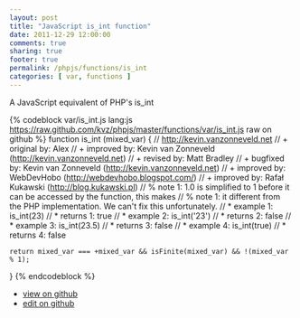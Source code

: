 ```yaml
---
layout: post
title: "JavaScript is_int function"
date: 2011-12-29 12:00:00
comments: true
sharing: true
footer: true
permalink: /phpjs/functions/is_int
categories: [ var, functions ]
---
```

A JavaScript equivalent of PHP's is_int
<!-- more -->
{% codeblock var/is_int.js lang:js https://raw.github.com/kvz/phpjs/master/functions/var/is_int.js raw on github %}
function is_int (mixed_var) {
    // http://kevin.vanzonneveld.net
    // +   original by: Alex
    // +   improved by: Kevin van Zonneveld (http://kevin.vanzonneveld.net)
    // +    revised by: Matt Bradley
    // +   bugfixed by: Kevin van Zonneveld (http://kevin.vanzonneveld.net)
    // +   improved by: WebDevHobo (http://webdevhobo.blogspot.com/)
    // +   improved by: Rafał Kukawski (http://blog.kukawski.pl)
    // %        note 1: 1.0 is simplified to 1 before it can be accessed by the function, this makes
    // %        note 1: it different from the PHP implementation. We can't fix this unfortunately.
    // *     example 1: is_int(23)
    // *     returns 1: true
    // *     example 2: is_int('23')
    // *     returns 2: false
    // *     example 3: is_int(23.5)
    // *     returns 3: false
    // *     example 4: is_int(true)
    // *     returns 4: false
    
    return mixed_var === +mixed_var && isFinite(mixed_var) && !(mixed_var % 1);
}
{% endcodeblock %}
<ul>
 <li><a href="https://github.com/kvz/phpjs/blob/master/functions/var/is_int.js">view on github</a></li>
 <li><a href="https://github.com/kvz/phpjs/edit/master/functions/var/is_int.js">edit on github</a></li>
</ul>

